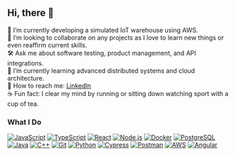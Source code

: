 ## Hi, there 👋  

🚀 I’m currently developing a simulated IoT warehouse using AWS.  
🤝 I’m looking to collaborate on any projects as I love to learn new things or even reaffirm current skills.  
🛠️ Ask me about software testing, product management, and API integrations.  
📖 I’m currently learning advanced distributed systems and cloud architecture.  
📩 How to reach me: [LinkedIn](https://www.linkedin.com/in/ronan-shaughnessy-1b2570225/)  
☕ Fun fact: I clear my mind by running or sitting down watching sport with a cup of tea.  

### **What I Do**  
[![JavaScript](https://img.shields.io/badge/JavaScript-F7DF1E?style=flat&logo=javascript&logoColor=black)](https://developer.mozilla.org/en-US/docs/Web/JavaScript)  [![TypeScript](https://img.shields.io/badge/TypeScript-3178C6?style=flat&logo=typescript&logoColor=white)](https://www.typescriptlang.org/)  [![React](https://img.shields.io/badge/React-20232A?style=flat&logo=react&logoColor=61DAFB)](https://react.dev/)  [![Node.js](https://img.shields.io/badge/Node.js-43853D?style=flat&logo=node.js&logoColor=white)](https://nodejs.org/)  [![Docker](https://img.shields.io/badge/Docker-2496ED?style=flat&logo=docker&logoColor=white)](https://www.docker.com/)  [![PostgreSQL](https://img.shields.io/badge/PostgreSQL-336791?style=flat&logo=postgresql&logoColor=white)](https://www.postgresql.org/)  [![Java](https://img.shields.io/badge/Java-ED8B00?style=flat&logo=java&logoColor=white)](https://www.oracle.com/java/)  [![C++](https://img.shields.io/badge/C++-00599C?style=flat&logo=c%2B%2B&logoColor=white)](https://isocpp.org/)  [![Git](https://img.shields.io/badge/Git-F05032?style=flat&logo=git&logoColor=white)](https://git-scm.com/)  [![Python](https://img.shields.io/badge/Python-3776AB?style=flat&logo=python&logoColor=white)](https://www.python.org/)  [![Cypress](https://img.shields.io/badge/Cypress-17202C?style=flat&logo=cypress&logoColor=white)](https://www.cypress.io/)  [![Postman](https://img.shields.io/badge/Postman-FF6C37?style=flat&logo=postman&logoColor=white)](https://www.postman.com/)  [![AWS](https://img.shields.io/badge/AWS-232F3E?style=flat&logo=amazonaws&logoColor=white)](https://aws.amazon.com/)  [![Angular](https://img.shields.io/badge/Angular-DD0031?style=flat-square&logo=angular&logoColor=white)](https://angular.io/)
